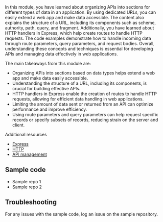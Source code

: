 In this module, you have learned about organizing APIs into sections for different types of data in an application. By using dedicated URLs, you can easily extend a web app and make data accessible. The content also explains the structure of a URL, including its components such as scheme, authority, path, query, and fragment. Additionally, you have learned about HTTP handlers in Express, which help create routes to handle HTTP requests. The code examples demonstrate how to handle incoming data through route parameters, query parameters, and request bodies. Overall, understanding these concepts and techniques is essential for developing APIs and managing data effectively in web applications.

The main takeaways from this module are:

- Organizing APIs into sections based on data types helps extend a web app and make data easily accessible.
- Understanding the structure of a URL, including its components, is crucial for building effective APIs.
- HTTP handlers in Express enable the creation of routes to handle HTTP requests, allowing for efficient data handling in web applications.
- Limiting the amount of data sent or returned from an API can optimize performance and improve efficiency.
- Using route parameters and query parameters can help request specific records or specify subsets of records, reducing strain on the server and client.

Additional resources

- [Express](https://expressjs.com/)
- [HTTP](https://developer.mozilla.org/en-US/docs/Web/HTTP)
- [API management](/azure/well-architected/service-guides/api-management/reliability)

## Sample code

- Sample repo 1
- Sample repo 2

## Troubleshooting

For any issues with the sample code, log an issue on the sample repository. 